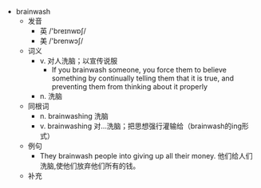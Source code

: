 - brainwash
  - 发音
    - 英 /'breɪnwɒʃ/
    - 美 /'brenwɔʃ/
  - 词义
    - v. 对人洗脑；以宣传说服
      - If you brainwash someone, you force them to believe something by continually telling them that it is true, and preventing them from thinking about it properly
    - n. 洗脑
  - 同根词
    - n. brainwashing 洗脑
    - v. brainwashing 对…洗脑；把思想强行灌输给（brainwash的ing形式）
  - 例句
    - They brainwash people into giving up all their money. 他们给人们洗脑,使他们放弃他们所有的钱。
  - 补充